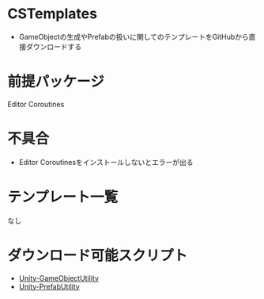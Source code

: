 # CSTemplates
* GameObjectの生成やPrefabの扱いに関してのテンプレートをGitHubから直接ダウンロードする

# 前提パッケージ
Editor Coroutines

# 不具合
* Editor Coroutinesをインストールしないとエラーが出る

# テンプレート一覧
なし

# ダウンロード可能スクリプト
* [Unity-GameObjectUtility](https://github.com/ayaha401/Unity-GameObjectUtility)
* [Unity-PrefabUtility](https://github.com/ayaha401/Unity-PrefabUtility)
